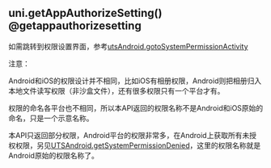 ## uni.getAppAuthorizeSetting() @getappauthorizesetting

<!-- UTSAPIJSON.getAppAuthorizeSetting.description -->

<!-- UTSAPIJSON.getAppAuthorizeSetting.compatibility -->

<!-- UTSAPIJSON.getAppAuthorizeSetting.param -->

<!-- UTSAPIJSON.getAppAuthorizeSetting.returnValue -->

<!-- UTSAPIJSON.getAppAuthorizeSetting.example -->

<!-- UTSAPIJSON.getAppAuthorizeSetting.tutorial -->

如需跳转到权限设置界面，参考[utsAndroid.gotoSystemPermissionActivity](../uts/utsandroid.md#gotoSystemPermissionActivity)

注意：

Android和iOS的权限设计并不相同，比如iOS有相册权限，Android则把相册归入本地文件读写权限（非沙盒文件），还有很多权限只有一个平台才有。

权限的命名各平台也不相同，所以本API返回的权限名称不是Android和iOS原始的命名，只是一个示意名称。

本API只返回部分权限，Android平台的权限非常多，在Android上获取所有未授权权限，另见[UTSAndroid.getSystemPermissionDenied](../uts/utsandroid.md#getsystempermissiondenied)，这里的权限名称就是Android原始的权限名称了。

<!-- UTSAPIJSON.general_type.name -->

<!-- UTSAPIJSON.general_type.param -->
